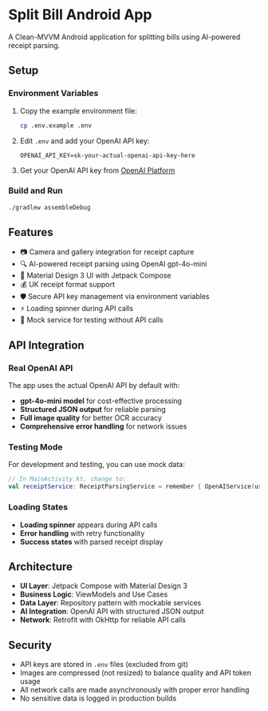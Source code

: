 # Split Bill Android App

A Clean-MVVM Android application for splitting bills using AI-powered receipt parsing.

## Setup

### Environment Variables

1. Copy the example environment file:
   ```bash
   cp .env.example .env
   ```

2. Edit `.env` and add your OpenAI API key:
   ```
   OPENAI_API_KEY=sk-your-actual-openai-api-key-here
   ```

3. Get your OpenAI API key from [OpenAI Platform](https://platform.openai.com/api-keys)

### Build and Run

```bash
./gradlew assembleDebug
```

## Features

- 📷 Camera and gallery integration for receipt capture
- 🔍 AI-powered receipt parsing using OpenAI gpt-4o-mini
- 📱 Material Design 3 UI with Jetpack Compose
- 💰 UK receipt format support
- 🛡️ Secure API key management via environment variables
- ⚡ Loading spinner during API calls
- 🧪 Mock service for testing without API calls

## API Integration

### Real OpenAI API

The app uses the actual OpenAI API by default with:

- **gpt-4o-mini model** for cost-effective processing
- **Structured JSON output** for reliable parsing
- **Full image quality** for better OCR accuracy
- **Comprehensive error handling** for network issues

### Testing Mode

For development and testing, you can use mock data:

```kotlin
// In MainActivity.kt, change to:
val receiptService: ReceiptParsingService = remember { OpenAIService(useMock = true) }
```

### Loading States

- **Loading spinner** appears during API calls
- **Error handling** with retry functionality
- **Success states** with parsed receipt display

## Architecture

- **UI Layer**: Jetpack Compose with Material Design 3
- **Business Logic**: ViewModels and Use Cases
- **Data Layer**: Repository pattern with mockable services
- **AI Integration**: OpenAI API with structured JSON output
- **Network**: Retrofit with OkHttp for reliable API calls

## Security

- API keys are stored in `.env` files (excluded from git)
- Images are compressed (not resized) to balance quality and API token usage
- All network calls are made asynchronously with proper error handling
- No sensitive data is logged in production builds

